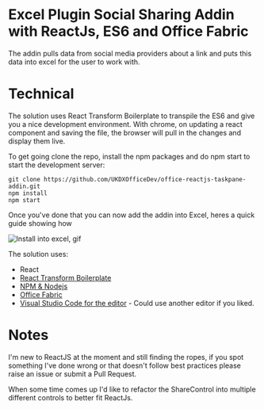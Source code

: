 Excel Plugin Social Sharing Addin with ReactJs, ES6 and Office Fabric
========================================================

The addin pulls data from social media providers about a link and puts this data into excel for the user to work with. 

Technical
============================

The solution uses React Transform Boilerplate to transpile the ES6 and give you a nice development environment.
With chrome, on updating a react component and saving the file, the browser will pull in the changes and display them live. 

To get going clone the repo, install the npm packages and do npm start to start the development server:

	git clone https://github.com/UKDXOfficeDev/office-reactjs-taskpane-addin.git
	npm install
	npm start
	
Once you've done that you can now add the addin into Excel, heres a quick guide showing how

![Install into excel, gif](https://cloud.githubusercontent.com/assets/1939288/10243776/f4a00cee-68f2-11e5-95ce-07a7b1a57914.gif)

The solution uses:

 - React
 - [React Transform Boilerplate](https://github.com/gaearon/react-transform-boilerplate)
 - [NPM & Nodejs](https://nodejs.org/en/)
 - [Office Fabric](http://officeuifabric.com/) 
 - [Visual Studio Code for the editor](https://code.visualstudio.com/) - Could use another editor if you liked. 

Notes
============================

I'm new to ReactJS at the moment and still finding the ropes, if you spot something I've done wrong or that doesn't follow best practices please raise an issue or submit a Pull Request.

When some time comes up I'd like to refactor the ShareControl into multiple different controls to better fit ReactJs. 

 
